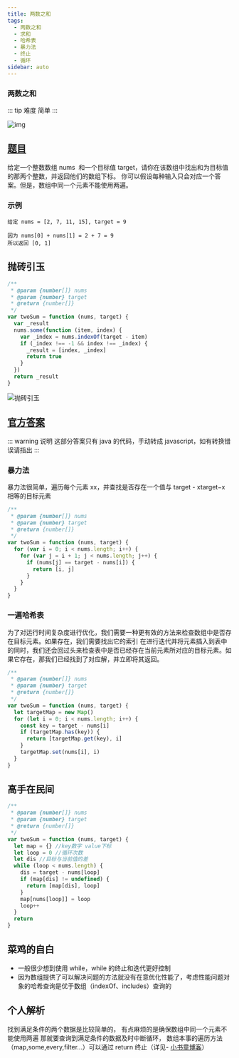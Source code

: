 ```yaml
---
title: 两数之和
tags:
  - 两数之和
  - 求和
  - 哈希表
  - 暴力法
  - 终止
  - 循环
sidebar: auto
---
```


### 两数之和

::: tip 难度
简单
:::

![img](http://qiniu.gaowenju.com/leecode/leet.name.jpg)

## [题目](https://leetcode-cn.com/problems/two-sum/)

给定一个整数数组 nums  和一个目标值 target，请你在该数组中找出和为目标值的那两个整数，并返回他们的数组下标。
你可以假设每种输入只会对应一个答案。但是，数组中同一个元素不能使用两遍。

### 示例

```
给定 nums = [2, 7, 11, 15], target = 9

因为 nums[0] + nums[1] = 2 + 7 = 9
所以返回 [0, 1]
```

## 抛砖引玉

```javascript
/**
 * @param {number[]} nums
 * @param {number} target
 * @return {number[]}
 */
var twoSum = function (nums, target) {
  var _result
  nums.some(function (item, index) {
    var _index = nums.indexOf(target - item)
    if (_index !== -1 && index !== _index) {
      _result = [index, _index]
      return true
    }
  })
  return _result
}
```

![抛砖引玉](http://qiniu.gaowenju.com/leecode/20200602.png)

## [官方答案](https://leetcode-cn.com/problems/two-sum/solution/liang-shu-zhi-he-by-leetcode-2/)

::: warning 说明
这部分答案只有 java 的代码，手动转成 javascript，如有转换错误请指出
:::

### 暴力法

暴力法很简单，遍历每个元素 xx，并查找是否存在一个值与 target - xtarget−x 相等的目标元素

```javascript
/**
 * @param {number[]} nums
 * @param {number} target
 * @return {number[]}
 */
var twoSum = function (nums, target) {
  for (var i = 0; i < nums.length; i++) {
    for (var j = i + 1; j < nums.length; j++) {
      if (nums[j] == target - nums[i]) {
        return [i, j]
      }
    }
  }
}
```

### 一遍哈希表

为了对运行时间复杂度进行优化，我们需要一种更有效的方法来检查数组中是否存在目标元素。如果存在，我们需要找出它的索引
在进行迭代并将元素插入到表中的同时，我们还会回过头来检查表中是否已经存在当前元素所对应的目标元素。如果它存在，那我们已经找到了对应解，并立即将其返回。

```javascript
/**
 * @param {number[]} nums
 * @param {number} target
 * @return {number[]}
 */
var twoSum = function (nums, target) {
  let targetMap = new Map()
  for (let i = 0; i < nums.length; i++) {
    const key = target - nums[i]
    if (targetMap.has(key)) {
      return [targetMap.get(key), i]
    }
    targetMap.set(nums[i], i)
  }
}
```

## 高手在民间

```javascript
/**
 * @param {number[]} nums
 * @param {number} target
 * @return {number[]}
 */
var twoSum = function (nums, target) {
  let map = {} //key数字 value下标
  let loop = 0 //循环次数
  let dis //目标与当前值的差
  while (loop < nums.length) {
    dis = target - nums[loop]
    if (map[dis] != undefined) {
      return [map[dis], loop]
    }
    map[nums[loop]] = loop
    loop++
  }
  return
}
```

## 菜鸡的自白

- 一般很少想到使用 while，while 的终止和迭代更好控制
- 因为数组提供了可以解决问题的方法就没有在意优化性能了，考虑性能问题对象的哈希查询是优于数组（indexOf、includes）查询的

## 个人解析

找到满足条件的两个数据是比较简单的，
有点麻烦的是确保数组中同一个元素不能使用两遍
那就要查询到满足条件的数据及时中断循环，
数组本事的遍历方法（map,some,every,filter...）可以通过 return 终止（详见- [小书童博客](http://gaowenju.com/)）
